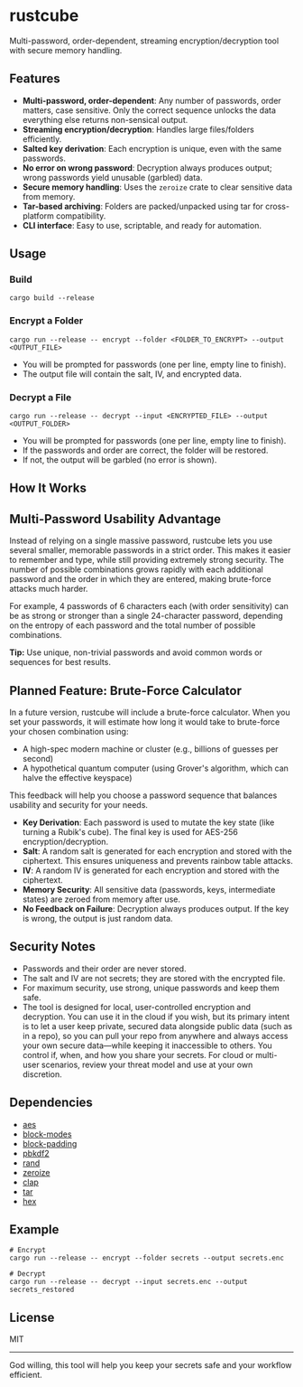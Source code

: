 # rustcube

Multi-password, order-dependent, streaming encryption/decryption tool with secure memory handling.

## Features
- **Multi-password, order-dependent**: Any number of passwords, order matters, case sensitive. Only the correct sequence unlocks the data everything else returns non-sensical output.
- **Streaming encryption/decryption**: Handles large files/folders efficiently.
- **Salted key derivation**: Each encryption is unique, even with the same passwords.
- **No error on wrong password**: Decryption always produces output; wrong passwords yield unusable (garbled) data.
- **Secure memory handling**: Uses the `zeroize` crate to clear sensitive data from memory.
- **Tar-based archiving**: Folders are packed/unpacked using tar for cross-platform compatibility.
- **CLI interface**: Easy to use, scriptable, and ready for automation.

## Usage

### Build

```
cargo build --release
```

### Encrypt a Folder

```
cargo run --release -- encrypt --folder <FOLDER_TO_ENCRYPT> --output <OUTPUT_FILE>
```
- You will be prompted for passwords (one per line, empty line to finish).
- The output file will contain the salt, IV, and encrypted data.

### Decrypt a File

```
cargo run --release -- decrypt --input <ENCRYPTED_FILE> --output <OUTPUT_FOLDER>
```
- You will be prompted for passwords (one per line, empty line to finish).
- If the passwords and order are correct, the folder will be restored.
- If not, the output will be garbled (no error is shown).

## How It Works

## Multi-Password Usability Advantage

Instead of relying on a single massive password, rustcube lets you use several smaller, memorable passwords in a strict order. This makes it easier to remember and type, while still providing extremely strong security. The number of possible combinations grows rapidly with each additional password and the order in which they are entered, making brute-force attacks much harder.

For example, 4 passwords of 6 characters each (with order sensitivity) can be as strong or stronger than a single 24-character password, depending on the entropy of each password and the total number of possible combinations.

**Tip:** Use unique, non-trivial passwords and avoid common words or sequences for best results.

## Planned Feature: Brute-Force Calculator

In a future version, rustcube will include a brute-force calculator. When you set your passwords, it will estimate how long it would take to brute-force your chosen combination using:

- A high-spec modern machine or cluster (e.g., billions of guesses per second)
- A hypothetical quantum computer (using Grover's algorithm, which can halve the effective keyspace)

This feedback will help you choose a password sequence that balances usability and security for your needs.

- **Key Derivation**: Each password is used to mutate the key state (like turning a Rubik's cube). The final key is used for AES-256 encryption/decryption.
- **Salt**: A random salt is generated for each encryption and stored with the ciphertext. This ensures uniqueness and prevents rainbow table attacks.
- **IV**: A random IV is generated for each encryption and stored with the ciphertext.
- **Memory Security**: All sensitive data (passwords, keys, intermediate states) are zeroed from memory after use.
- **No Feedback on Failure**: Decryption always produces output. If the key is wrong, the output is just random data.

## Security Notes
- Passwords and their order are never stored.
- The salt and IV are not secrets; they are stored with the encrypted file.
- For maximum security, use strong, unique passwords and keep them safe.
- The tool is designed for local, user-controlled encryption and decryption. You can use it in the cloud if you wish, but its primary intent is to let a user keep private, secured data alongside public data (such as in a repo), so you can pull your repo from anywhere and always access your own secure data—while keeping it inaccessible to others. You control if, when, and how you share your secrets. For cloud or multi-user scenarios, review your threat model and use at your own discretion.

## Dependencies
- [aes](https://crates.io/crates/aes)
- [block-modes](https://crates.io/crates/block-modes)
- [block-padding](https://crates.io/crates/block-padding)
- [pbkdf2](https://crates.io/crates/pbkdf2)
- [rand](https://crates.io/crates/rand)
- [zeroize](https://crates.io/crates/zeroize)
- [clap](https://crates.io/crates/clap)
- [tar](https://crates.io/crates/tar)
- [hex](https://crates.io/crates/hex)

## Example

```
# Encrypt
cargo run --release -- encrypt --folder secrets --output secrets.enc

# Decrypt
cargo run --release -- decrypt --input secrets.enc --output secrets_restored
```

## License
MIT

---

God willing, this tool will help you keep your secrets safe and your workflow efficient.
